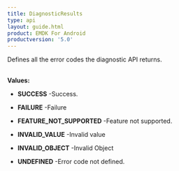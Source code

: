 ```yaml
---
title: DiagnosticResults
type: api
layout: guide.html
product: EMDK For Android
productversion: '5.0'
---
```



Defines all the error codes the diagnostic API returns.
 <br><br>

**Values:**

* **SUCCESS** -Success.

* **FAILURE** -Failure

* **FEATURE_NOT_SUPPORTED** -Feature not supported.

* **INVALID_VALUE** -Invalid value

* **INVALID_OBJECT** -Invalid Object

* **UNDEFINED** -Error code not defined.


